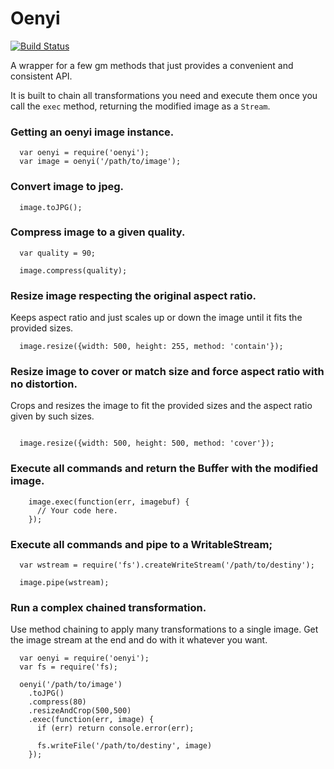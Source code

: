 # Oenyi

[![Build Status](https://travis-ci.org/codingpains/oenyi.svg?branch=master)](https://travis-ci.org/codingpains/oenyi)

A wrapper for a few gm methods that just provides a convenient and consistent API.

It is built to chain all transformations you need and execute them once you call the `exec` method, returning the modified image as a `Stream`.

### Getting an oenyi image instance.


```
  var oenyi = require('oenyi');
  var image = oenyi('/path/to/image');
```

### Convert image to jpeg.


```
  image.toJPG();
```

### Compress image to a given quality.


```
  var quality = 90;

  image.compress(quality);
```


### Resize image respecting the original aspect ratio.

Keeps aspect ratio and just scales up or down the image until it fits the provided sizes.

```
  image.resize({width: 500, height: 255, method: 'contain'});
```

### Resize image to cover or match size and force aspect ratio with no distortion.

Crops and resizes the image to fit the provided sizes and the aspect ratio given by such sizes.

```

  image.resize({width: 500, height: 500, method: 'cover'});
```

### Execute all commands and return the Buffer with the modified image.

```
	image.exec(function(err, imagebuf) {
	  // Your code here.
	});
```

### Execute all commands and pipe to a WritableStream;

```
  var wstream = require('fs').createWriteStream('/path/to/destiny');

  image.pipe(wstream);
```

### Run a complex chained transformation.

Use method chaining to apply many transformations to a single image. Get the image stream at the end and do with it whatever you want.

```
  var oenyi = require('oenyi');
  var fs = require('fs);

  oenyi('/path/to/image')
    .toJPG()
    .compress(80)
    .resizeAndCrop(500,500)
    .exec(function(err, image) {
  	  if (err) return console.error(err);

  	  fs.writeFile('/path/to/destiny', image)
    });
```
